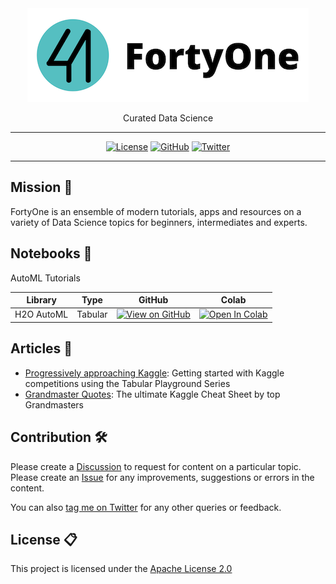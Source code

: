 <div align='center'>

<img src='images/logo_name_light_450_x_150.png'>
<br>

Curated Data Science

---

[![License](https://img.shields.io/badge/license-Apache%202.0-blue.svg?logo=apache)](https://github.com/vopani/fortyone/blob/master/LICENSE)
[![GitHub](https://img.shields.io/github/stars/vopani/fortyone?color=yellowgreen&logo=github)](https://github.com/vopani/fortyone)
[![Twitter](https://img.shields.io/twitter/follow/vopani)](https://twitter.com/vopani)

---

</div>

## Mission 🚀
FortyOne is an ensemble of modern tutorials, apps and resources on a variety of Data Science topics for beginners, intermediates and experts.

## Notebooks 📔

AutoML Tutorials

| Library    | Type    | GitHub | Colab |
| ---------- | ------- | ------ | ----- |
| H2O AutoML | Tabular | [![View on GitHub](https://img.shields.io/static/v1?label=&message=View%20on%20GitHub&color=grey&logo=github)](https://github.com/vopani/fortyone/blob/main/notebooks/automl/tabular/H2O%20AutoML.ipynb) | [![Open In Colab](https://colab.research.google.com/assets/colab-badge.svg)](https://colab.research.google.com/github/vopani/fortyone/blob/main/notebooks/automl/tabular/H2O%20AutoML.ipynb) |

## Articles 📖

* [Progressively approaching Kaggle](https://towardsdatascience.com/progressively-approaching-kaggle-f58db71a42a9): Getting started with Kaggle competitions using the Tabular Playground Series
* [Grandmaster Quotes](https://github.com/vopani/datasciencenightly/tree/main/kaggle/kgm_quotes): The ultimate Kaggle Cheat Sheet by top Grandmasters

## Contribution 🛠️
Please create a [Discussion](https://github.com/vopani/fortyone/discussions/categories/topics) to request for content on a particular topic.   
Please create an [Issue](https://github.com/vopani/fortyone/issues) for any improvements, suggestions or errors in the content.

You can also [tag me on Twitter](https://twitter.com/vopani) for any other queries or feedback.

## License 📋
This project is licensed under the [Apache License 2.0](#LICENSE)
